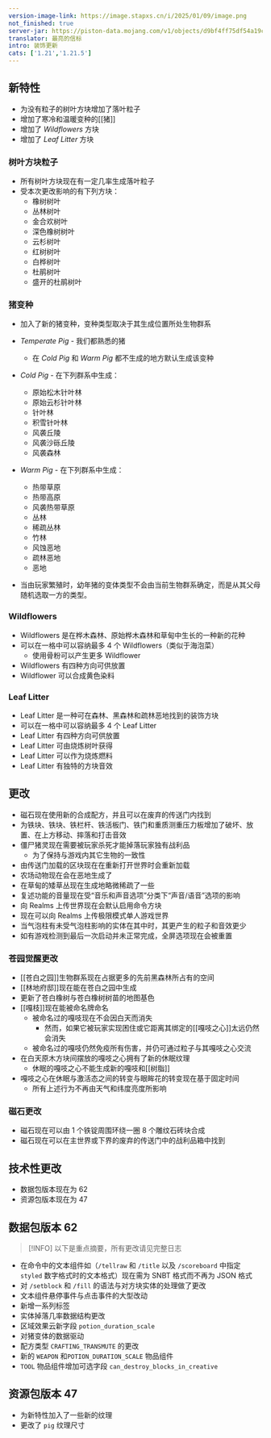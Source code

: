 ```yaml
---
version-image-link: https://image.stapxs.cn/i/2025/01/09/image.png
not_finished: true
server-jar: https://piston-data.mojang.com/v1/objects/d9bf4ff75df54a19c19cb4fbc37f020a734904e5/server.jar
translator: 最亮的信标
intro: 装饰更新
cats: ['1.21','1.21.5']
---
```

## 新特性
* 为没有粒子的树叶方块增加了落叶粒子
* 增加了寒冷和温暖变种的[[猪]]
* 增加了 *Wildflowers* 方块
* 增加了 *Leaf Litter* 方块

### 树叶方块粒子
* 所有树叶方块现在有一定几率生成落叶粒子
* 受本次更改影响的有下列方块：
    * 橡树树叶
    * 丛林树叶
	* 金合欢树叶
	* 深色橡树树叶
	* 云杉树叶
	* 红树树叶
	* 白桦树叶
	* 杜鹃树叶
    * 盛开的杜鹃树叶

### 猪变种
* 加入了新的猪变种，变种类型取决于其生成位置所处生物群系
* *Temperate Pig* - 我们都熟悉的猪
    * 在 *Cold Pig* 和 *Warm Pig* 都不生成的地方默认生成该变种
* *Cold Pig* - 在下列群系中生成：
    * 原始松木针叶林
    * 原始云杉针叶林
    * 针叶林
    * 积雪针叶林
    * 风袭丘陵
    * 风袭沙砾丘陵
    * 风袭森林

* *Warm Pig* - 在下列群系中生成：
    * 热带草原
    * 热带高原
    * 风袭热带草原
    * 丛林
    * 稀疏丛林
    * 竹林
    * 风蚀恶地
    * 疏林恶地
    * 恶地
*   当由玩家繁殖时，幼年猪的变体类型不会由当前生物群系确定，而是从其父母随机选取一方的类型。

### Wildflowers
* Wildflowers 是在桦木森林、原始桦木森林和草甸中生长的一种新的花种
* 可以在一格中可以容纳最多 4 个 Wildflowers（类似于海泡菜）
    * 使用骨粉可以产生更多 Wildflower
* Wildflowers 有四种方向可供放置
* Wildflower 可以合成黄色染料

### Leaf Litter
* Leaf Litter 是一种可在森林、黑森林和疏林恶地找到的装饰方块
* 可以在一格中可以容纳最多 4 个 Leaf Litter
* Leaf Litter 有四种方向可供放置
* Leaf Litter 可由烧炼树叶获得
* Leaf Litter 可以作为烧炼燃料
* Leaf Litter 有独特的方块音效

## 更改
* 磁石现在使用新的合成配方，并且可以在废弃的传送门内找到
* 为铁块、铁块、铁栏杆、铁活板门、铁门和重质测重压力板增加了破坏、放置、在上方移动、摔落和打击音效
* 僵尸猪灵现在需要被玩家杀死才能掉落玩家独有战利品
    * 为了保持与游戏内其它生物的一致性
* 由传送门加载的区块现在在重新打开世界时会重新加载
* 农场动物现在会在恶地生成了
* 在草甸的矮草丛现在生成地略微稀疏了一些
* 复述功能的音量现在受“音乐和声音选项”分类下“声音/语音”选项的影响
* 向 Realms 上传世界现在会默认启用命令方块
* 现在可以向 Realms 上传极限模式单人游戏世界
* 当气泡柱有未受气泡柱影响的实体在其中时，其更产生的粒子和音效更少
* 如有游戏检测到最后一次启动并未正常完成，全屏选项现在会被重置

### 苍园觉醒更改
* [[苍白之园]]生物群系现在占据更多的先前黑森林所占有的空间
* [[林地府邸]]现在能在苍白之园中生成
* 更新了苍白橡树与苍白橡树树苗的地图基色
* [[嘎枝]]现在能被命名牌命名
    * 被命名过的嘎吱现在不会因白天而消失
        * 然而，如果它被玩家实现困住或它距离其绑定的[[嘎吱之心]]太远仍然会消失
    * 被命名过的嘎吱仍然免疫所有伤害，并仍可通过粒子与其嘎吱之心交流
* 在白天原木方块间摆放的嘎吱之心拥有了新的休眠纹理
    * 休眠的嘎吱之心不能生成新的嘎吱和[[树脂]]
* 嘎吱之心在休眠与激活态之间的转变与眼眸花的转变现在基于固定时间
    * 所有上述行为不再由天气和纬度亮度所影响

### 磁石更改
* 磁石现在可以由 1 个铁锭周围环绕一圈 8 个雕纹石砖块合成
* 磁石现在可以在主世界或下界的废弃的传送门中的战利品箱中找到

## 技术性更改
* 数据包版本现在为 62
* 资源包版本现在为 47

## 数据包版本 62

> [!INFO]
> 以下是重点摘要，所有更改请见完整日志

* 在命令中的文本组件如（`/tellraw` 和 `/title` 以及 `/scoreboard` 中指定 `styled` 数字格式时的文本格式）现在需为 SNBT 格式而不再为 JSON 格式
* 对 `/setblock` 和 `/fill` 的语法与对方块实体的处理做了更改
* 文本组件悬停事件与点击事件的大型改动
* 新增一系列标签
* 实体掉落几率数据结构更改
* 区域效果云新字段 `potion_duration_scale`
* 对猪变体的数据驱动
* 配方类型 `CRAFTING_TRANSMUTE` 的更改
* 新的 `WEAPON` 和`POTION_DURATION_SCALE` 物品组件
* `TOOL` 物品组件增加可选字段 `can_destroy_blocks_in_creative`

## 资源包版本 47
* 为新特性加入了一些新的纹理
* 更改了 `pig` 纹理尺寸
